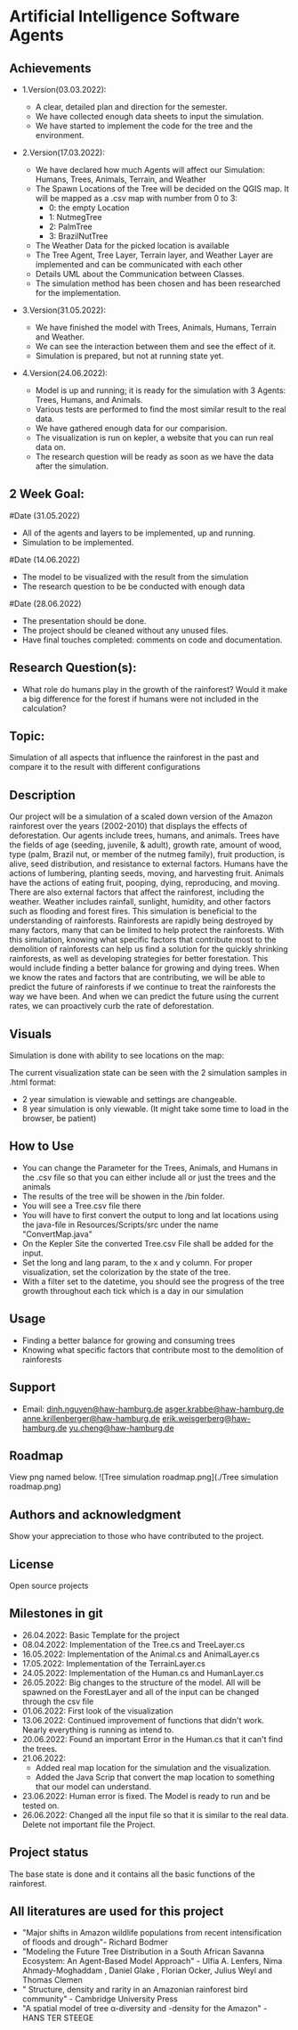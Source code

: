 # Artificial Intelligence Software Agents


## Achievements

- 1.Version(03.03.2022):
  + A clear, detailed plan and direction for the semester.
  + We have collected enough data sheets to input the simulation.
  + We have started to implement the code for the tree and the environment.

- 2.Version(17.03.2022):
  + We have declared how much Agents will affect our Simulation: Humans, Trees, Animals, Terrain, and Weather
  + The Spawn Locations of the Tree will be decided on the QGIS map. It will be mapped as a .csv map with number from 0 to 3:
    + 0: the empty Location
    + 1: NutmegTree
    + 2: PalmTree
    + 3: BrazilNutTree
  + The Weather Data for the picked location is available
  + The Tree Agent, Tree Layer, Terrain layer, and Weather Layer are implemented and can be communicated with each other
  + Details UML about the Communication between Classes. 
  + The simulation method has been chosen and has been researched for the implementation.

- 3.Version(31.05.2022):
  + We have finished the model with Trees, Animals, Humans, Terrain and Weather.
  + We can see the interaction between them and see the effect of it. 
  + Simulation is prepared, but not at running state yet.

- 4.Version(24.06.2022):
  + Model is up and running; it is ready for the simulation with 3 Agents: Trees, Humans, and Animals.
  + Various tests are performed to find the most similar result to the real data.
  + We have gathered enough data for our comparision.
  + The visualization is run on kepler, a website that you can run real data on.
  + The research question will be ready as soon as we have the data after the simulation.
  
## 2 Week Goal: 
#Date (31.05.2022)
- All of the agents and layers to be implemented, up and running.
- Simulation to be implemented.

#Date (14.06.2022)
- The model to be visualized with the result from the simulation
- The research question to be be conducted with enough data

#Date (28.06.2022)
- The presentation should be done. 
- The project should be cleaned without any unused files. 
- Have final touches completed: comments on code and documentation.

## Research Question(s):
- What role do humans play in the growth of the rainforest? Would it make a big difference for the forest if humans were not included in the calculation?

## Topic: 
Simulation of all aspects that influence the rainforest in the past and compare it to the result with different configurations 

## Description
Our project will be a simulation of a scaled down version of the Amazon rainforest over the years (2002-2010) that displays the effects of deforestation. Our agents include trees, humans, and animals. Trees have the fields of age (seeding, juvenile, & adult), growth rate, amount of wood, type (palm, Brazil nut, or member of the nutmeg family), fruit production, is alive, seed distribution, and resistance to external factors. Humans have the actions of lumbering, planting seeds, moving, and harvesting fruit. Animals have the actions of eating fruit, pooping, dying, reproducing, and moving.
There are also external factors that affect the rainforest, including the weather. Weather includes rainfall, sunlight, humidity, and other factors such as flooding and forest fires.
This simulation is beneficial to the understanding of rainforests. Rainforests are rapidly being destroyed by many factors, many that can be limited to help protect the rainforests. With this simulation, knowing what specific factors that contribute most to the demolition of rainforests can help us find a solution for the quickly shrinking rainforests, as well as developing strategies for better forestation.
This would include finding a better balance for growing and dying trees. When we know the rates and factors that are contributing, we will be able to predict the future of rainforests if we continue to treat the rainforests the way we have been. And when we can predict the future using the current rates, we can proactively curb the rate of deforestation.

## Visuals
Simulation is done with ability to see locations on the map:

The current visualization state can be seen with the 2 simulation samples in .html format:
- 2 year simulation is viewable and settings are changeable.
- 8 year simulation is only viewable.
(It might take some time to load in the browser, be patient)

## How to Use
- You can change the Parameter for the Trees, Animals, and Humans in the .csv file so that you can either include all or just the trees and the animals
- The results of the tree will be showen in the /bin folder. 
- You will see a Tree.csv file there
- You will have to first convert the output to long and lat locations using the java-file in Resources/Scripts/src under the name "ConvertMap.java"
- On the Kepler Site the converted Tree.csv File shall be added for the input. 
- Set the long and lang param, to the x and y column. For proper visualization, set the colorization by the state of the tree.
- With a filter set to the datetime, you should see the progress of the tree growth throughout each tick which is a day in our simulation

## Usage
- Finding a better balance for growing and consuming trees
- Knowing what specific factors that contribute most to the demolition of rainforests

## Support
- Email:  dinh.nguyen@haw-hamburg.de
          asger.krabbe@haw-hamburg.de
          anne.krillenberger@haw-hamburg.de
          erik.weisgerberg@haw-hamburg.de
          yu.cheng@haw-hamburg.de

## Roadmap
View png named below.
![Tree simulation roadmap.png](./Tree simulation roadmap.png)


## Authors and acknowledgment
Show your appreciation to those who have contributed to the project.

## License
Open source projects

## Milestones in git
- 26.04.2022: Basic Template for the project 
- 08.04.2022: Implementation of the Tree.cs and TreeLayer.cs
- 16.05.2022: Implementation of the Animal.cs and AnimalLayer.cs
- 17.05.2022: Implementation of the TerrainLayer.cs
- 24.05.2022: Implementation of the Human.cs and HumanLayer.cs
- 26.05.2022: Big changes to the structure of the model. All will be spawned on the ForestLayer and all of the input can be changed through the csv file
- 01.06.2022: First look of the visualization
- 13.06.2022: Continued improvement of functions that didn't work. Nearly everything is running as intend to.
- 20.06.2022: Found an important  Error in the Human.cs that it can't find the trees. 
- 21.06.2022: 
  * Added real map location for the simulation and the visualization. 
  * Added the Java Scrip that convert the map location to something that our model can understand.
- 23.06.2022: Human error is fixed. The Model is ready to run and be tested on.
- 26.06.2022: Changed all the input file so that it is similar to the real data. Delete not important file the Project.

## Project status
The base state is done and it contains all the basic functions of the rainforest. 

## All literatures are used for this project
- "Major shifts in Amazon wildlife populations from recent intensification of floods and drough"- Richard Bodmer
- "Modeling the Future Tree Distribution in a South African Savanna Ecosystem: An Agent-Based Model Approach" - Ulfia A. Lenfers, Nima Ahmady-Moghaddam , Daniel Glake , Florian Ocker, Julius Weyl and Thomas Clemen
- " Structure, density and rarity in an Amazonian rainforest bird community" -  Cambridge University Press
- "A spatial model of tree α-diversity and -density for the Amazon" - HANS TER STEEGE
